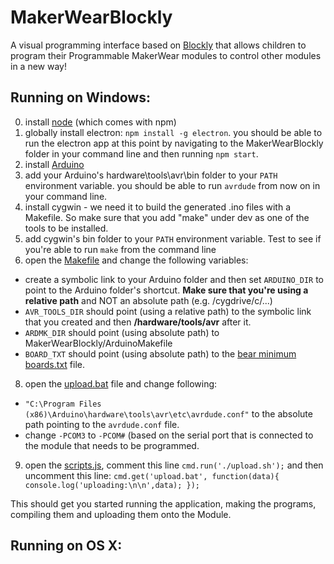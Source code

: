 # MakerWearBlockly
A visual programming interface based on [Blockly](https://developers.google.com/blockly/) that allows children to program their Programmable MakerWear modules to control other modules in a new way!

## Running on Windows:

0. install [node](https://nodejs.org/en/) (which comes with npm)
1. globally install electron: `npm install -g electron`. you should be able to run the electron app at this point by navigating to the MakerWearBlockly folder in your command line and then running `npm start`.
2. install [Arduino](https://www.arduino.cc/en/Main/Software)
3. add your Arduino's hardware\tools\avr\bin folder to your `PATH` environment variable. you should be able to run `avrdude` from now on in your command line.
4. install cygwin - we need it to build the generated .ino files with a Makefile. So make sure that you add "make" under dev as one of the tools to be installed.
5. add cygwin's bin folder to your `PATH` environment variable. Test to see if you're able to run `make` from the command line
7. open the [Makefile](https://github.com/myjeeed/MakerWearBlockly/blob/master/output/Makefile%20-%20windows) and change the following variables:
  * create a symbolic link to your Arduino folder and then set `ARDUINO_DIR` to point to the Arduino folder's shortcut. **Make sure that you're using a relative path** and NOT an absolute path (e.g. /cygdrive/c/...)
  * `AVR_TOOLS_DIR` should point (using a relative path) to the symbolic link that you created and then **/hardware/tools/avr** after it.
  * `ARDMK_DIR` should point (using absolute path) to MakerWearBlockly/ArduinoMakefile
  * `BOARD_TXT` should point (using absolute path) to the [bear minimum boards.txt](https://www.arduino.cc/en/Tutorial/ArduinoToBreadboard) file.
8. open the [upload.bat](https://github.com/myjeeed/MakerWearBlockly/blob/master/upload.bat) file and change following:
  * `"C:\Program Files (x86)\Arduino\hardware\tools\avr\etc\avrdude.conf"` to the absolute path pointing to the `avrdude.conf` file.
  * change `-PCOM3` to `-PCOM#` (based on the serial port that is connected to the module that needs to be programmed.
9. open the [scripts.js](https://github.com/myjeeed/MakerWearBlockly/blob/master/main/static/scripts.js), comment this line `cmd.run('./upload.sh');` and then uncomment this line: `cmd.get('upload.bat', function(data){ console.log('uploading:\n\n',data); });`

This should get you started running the application, making the programs, compiling them and uploading them onto the Module.

## Running on OS X:
